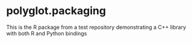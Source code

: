 # polyglot.packaging

This is the R package from a test repository demonstrating a C++ library
with both R and Python bindings